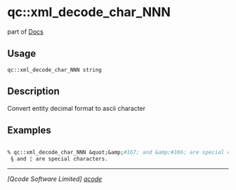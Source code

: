 qc::xml_decode_char_NNN
=======================

part of [Docs](.)

Usage
-----
`
        qc::xml_decode_char_NNN string
    `

Description
-----------
Convert entity decimal format to ascii character

Examples
--------
```tcl

% qc::xml_decode_char_NNN &quot;&amp;#167; and &amp;#166; are special characters.&quot;
 § and ¦ are special characters.
```

----------------------------------
*[Qcode Software Limited] [qcode]*

[qcode]: http://www.qcode.co.uk "Qcode Software"